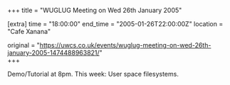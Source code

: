 +++
title = "WUGLUG Meeting on Wed 26th January 2005"

[extra]
time = "18:00:00"
end_time = "2005-01-26T22:00:00Z"
location = "Cafe Xanana"

original = "https://uwcs.co.uk/events/wuglug-meeting-on-wed-26th-january-2005-1474488963821/"    
+++

Demo/Tutorial at 8pm. This week: User space filesystems.

